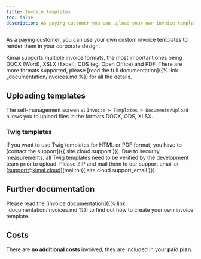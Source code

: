 ```yaml
---
title: Invoice templates
toc: false
description: As paying customer you can upload your own invoice template for Kimai 
---
```

 
As a paying customer, you can use your own custom invoice templates to render them in your corporate design.

Kimai supports multiple invoice formats, the most important ones being DOCX (Word), XSLX (Excel), ODS (eg. Open Office) and PDF.
There are more formats supported, please [read the full documentation]({% link _documentation/invoices.md %})
for all the details.

## Uploading templates

The self-management screen at `Invoice > Templates > Documents/Upload` allows you to upload files in the formats DOCX, ODS, XLSX.

### Twig templates

If you want to use Twig templates for HTML or PDF format, you have to [contact the support]({{ site.cloud.support }}).
Due to security measurements, all Twig templates need to be verified by the development team prior to upload.
Please ZIP and mail them to our support email at [support@kimai.cloud](mailto:{{ site.cloud.support_email }}).

## Further documentation

Please read the [invoice documentation]({% link _documentation/invoices.md %}) to find out how to create your
own invoice template.

## Costs

There are **no additional costs** involved, they are included in your **paid plan**.
